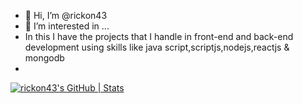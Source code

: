 - 👋 Hi, I’m @rickon43
- 👀 I’m interested in ...
- In this I have the projects that I handle in front-end and back-end development using skills like java script,scriptjs,nodejs,reactjs & mongodb
- 
[![rickon43's GitHub | Stats](https://stats.quine.sh/rickon43/github?theme=dark)](https://quine.sh?utm_source=widgets&utm_campaign=rickon43)
